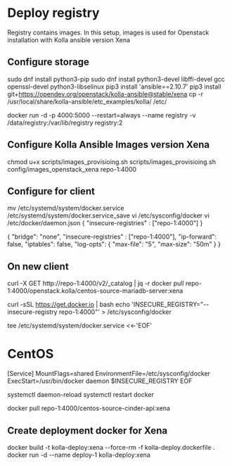 # Deploy registry
Registry contains images. 
In this setup, images is used for Openstack installation with Kolla ansible version Xena

## Configure storage


  sudo dnf install python3-pip
  sudo dnf install python3-devel libffi-devel gcc openssl-devel python3-libselinux
  pip3 install 'ansible==2.10.7'
  pip3 install git+https://opendev.org/openstack/kolla-ansible@stable/xena
  cp -r /usr/local/share/kolla-ansible/etc_examples/kolla/ /etc/

  docker run -d -p 4000:5000 --restart=always --name registry -v /data/registry:/var/lib/registry registry:2

## Configure Kolla Ansible Images version Xena

  chmod u+x scripts/images_provisioing.sh
  scripts/images_provisioing.sh config/images_openstack_xena repo-1:4000

## Configure for client

  mv /etc/systemd/system/docker.service /etc/systemd/system/docker.service_save
  vi /etc/sysconfig/docker
  vi /etc/docker/daemon.json
  {
  "insecure-registries" : ["repo-1:4000"]
  }

  {
  "bridge": "none",
  "insecure-registries" : ["repo-1:4000"],
  "ip-forward": false,
  "iptables": false,
  "log-opts": {
  "max-file": "5",
  "max-size": "50m"
  }
  }

## On new client

  curl -X GET http://repo-1:4000/v2/_catalog | jq -r 
  docker pull repo-1:4000/openstack.kolla/centos-source-mariadb-server:xena

  curl -sSL https://get.docker.io | bash
  echo 'INSECURE_REGISTRY="--insecure-registry repo-1:4000"' > /etc/sysconfig/docker

  tee /etc/systemd/system/docker.service <<-'EOF'
  # CentOS
  [Service]
  MountFlags=shared
  EnvironmentFile=/etc/sysconfig/docker
  ExecStart=/usr/bin/docker daemon $INSECURE_REGISTRY
  EOF

  systemctl daemon-reload
  systemctl restart docker


  docker pull repo-1:4000/centos-source-cinder-api:xena


## Create deployment docker for Xena

  docker build -t kolla-deploy:xena --force-rm -f kolla-deploy.dockerfile .
  docker run -d --name deploy-1 kolla-deploy:xena 